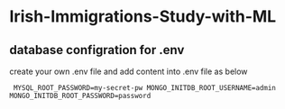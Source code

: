 # Irish-Immigrations-Study-with-ML

## database configration for .env 
create your own .env file and add content into .env file as below

` MYSQL_ROOT_PASSWORD=my-secret-pw
MONGO_INITDB_ROOT_USERNAME=admin
MONGO_INITDB_ROOT_PASSWORD=password`
